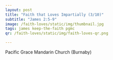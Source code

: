 ```yaml
---
layout: post
title: "Faith that Loves Impartially (3/10)"
subtitle: "James 2:5-9"
image: /faith-loves/static/img/thumbnail.jpg
tags: james keep-the-faith pgmc
qr: /faith-loves/static/img/faith-loves-qr.png

---
```

Pacific Grace Mandarin Church (Burnaby)
